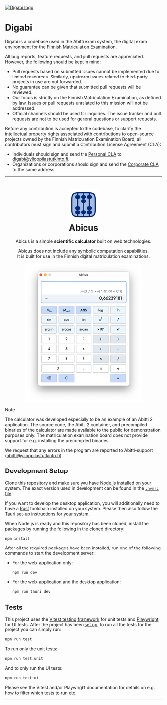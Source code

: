 [![Digabi logo](https://digabi.fi/images/digabi-logo.png)](https://digabi.fi) 
# Digabi

Digabi is a codebase used in the Abitti exam system, the digital exam environment for the [Finnish Matriculation Examination](https://www.ylioppilastutkinto.fi/en).

All bug reports, feature requests, and pull requests are appreciated. However, the following should be kept in mind:

- Pull requests based on submitted issues cannot be implemented due to limited resources. Similarly, upstream issues related to third-party projects in use are not forwarded.
- No guarantee can be given that submitted pull requests will be reviewed.
- Our focus is strictly on the Finnish Matriculation Examination, as defined by law. Issues or pull requests unrelated to this mission will not be addressed.
- Official channels should be used for inquiries. The issue tracker and pull requests are not to be used for general questions or support requests.

Before any contribution is accepted to the codebase, to clarify the intellectual property rights associated with contributions to open-source projects owned by the Finnish Matriculation Examination Board, all contributors must sign and submit a Contribution License Agreement (CLA):

- Individuals should sign and send the [Personal CLA](https://digabi.fi/YTL%20Personal%20CLA.pdf) to [digabi@ylioppilastutkinto.fi](mailto:digabi@ylioppilastutkinto.fi).
- Organizations or corporations should sign and send the [Corporate CLA](https://digabi.fi/YTL%20Corporate%20CLA.pdf) to the same address.

---
  
<h1 align="center">
  <img alt="logo" height="100" src="./app-icon.png" />
  <div>Abicus</div>
</h1>

<div align="center">
  
Abicus is a simple **scientific calculator** built on web technologies.

Abicus does not include any symbolic computation capabilities.  
It is built for use in the Finnish digital matriculation examinations.

</div>

<div align="center">
<img alt="screenshot" width="375" src="./app-screenshot.png" />
</div>

> [!NOTE]
> The calculator was developed especially to be an example of an Abitti 2 application. The source code, the Abitti 2 container, and precompiled binaries of the calculator are made available to the public for demonstration purposes only. The matriculation examination board does not provide support for e.g. installing the precompiled binaries.
>
> We request that any errors in the program are reported to Abitti-support (abitti@ylioppilastutkinto.fi)

<!--
[Installation]() ⋅
[User Guide]() ⋅
[Development Guide]()
-->

## Development Setup

Clone this repository and make sure you have [Node.js](https://nodejs.org/) installed on your system. The exact version used in development can be found in the [`.nvmrc` file](./.nvmrc).

If you want to develop the desktop application, you will additionally need to have a [Rust](https://www.rust-lang.org/) toolchain installed on your system. Please then also follow the [Tauri set-up instructions for your system](https://tauri.app/v1/guides/getting-started/prerequisites/).

When Node.js is ready and this repository has been cloned, install the packages by running the following in the cloned directory:

```bash
npm install
```

After all the required packages have been installed, run one of the following commands to start the development server:

- For the web-application only:

  ```bash
  npm run dev
  ```

- For the web-application and the desktop application:
  ```bash
  npm run tauri dev
  ```

## Tests

This project uses the [Vitest testing framework](https://vitest.dev) for unit tests and [Playwright](https://playwright.dev) for UI tests. After the project has been [set up](#installation), to run all the tests for the project you can simply run:

```bash
npm run test
```

To run only the unit tests:

```bash
npm run test:unit
```

And to only run the UI tests:

```bash
npm run test:ui
```

Please see the Vitest and/or Playwright documentation for details on e.g. how to filter which tests to run etc.

---


</table>
